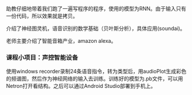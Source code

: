 助教仔细地带着我们跑了一遍写程序的程序，使用的模型为RNN。由于输入只有一份代码，所以效果就是拷贝。

介绍了神经图灵机，语音识别的数学基础（贝叶斯分析），具体应用(soundai)。

老师主要介绍了智能音箱产业，amazon alexa。

### 课程小项目：声控智能设备

使用windows recorder录制24条语音指令，转为类型后，用audioPlot生成彩色的频谱图，然后作为神经网络的输入去训练。训练好的模型为.pb文件，可以用Netron打开看结构。之后可以通过Android Studio部署到手机上。